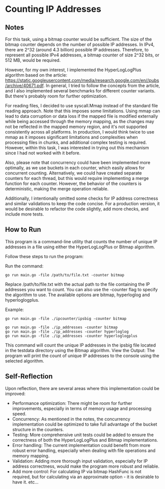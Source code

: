 # Counting IP Addresses

## Notes

For this task, using a bitmap counter would be sufficient. 
The size of the bitmap counter depends on the number of possible IP addresses. 
In IPv4, there are 2^32 (around 4.3 billion) possible IP addresses. Therefore, to represent all possible IPv4 addresses, 
a bitmap counter of size 2^32 bits, or 512 MB, would be required.

However, for my own interest, I implemented the HyperLogLogPlus algorithm based on the article:
https://static.googleusercontent.com/media/research.google.com/en//pubs/archive/40671.pdf.
In general, I tried to follow the concepts from the article, and I also implemented several benchmarks for different 
counter variants. But there's probably room for further optimization.

For reading files, I decided to use syscall.Mmap instead of the standard file reading approach. 
Note that this imposes some limitations. Using mmap can lead to data corruption or data loss if the mapped file is 
modified externally while being accessed through the memory mapping, as the changes may not be reflected in the mapped 
memory region, and it's not supported consistently across all platforms. 
In production, I would think twice to use mmap as it imposes significant limitations and complexities when processing 
files in chunks, and additional complex testing is required. 
However, within this task, I was interested in trying out this mechanism since I had not worked with it before.

Also, please note that concurrency could have been implemented more optimally, as we use buckets in each counter, 
which easily allows for concurrent counting. 
Alternatively, we could have created separate counters for each thread, but this would require implementing a merge 
function for each counter. However, the behavior of the counters is deterministic, making the merge operation reliable.

Additionally, I intentionally omitted some checks for IP address correctness and similar validations to keep the 
code concise. For a production version, it would be desirable to refactor the code slightly, add more checks, 
and include more tests.


## How to Run
This program is a command-line utility that counts the number of unique IP addresses in a file 
using either the HyperLogLogPlus or Bitmap algorithm. 

Follow these steps to run the program:

Run the command: 
```
go run main.go -file /path/to/file.txt -counter bitmap
```
Replace /path/to/file.txt with the actual path to the file containing the IP addresses you want to count. 
You can also use the -counter flag to specify the algorithm to use. The available options are bitmap, hyperloglog and 
hyperloglogplus.

Example: 
```
go run main.go -file ./ipcounter/ipsbig -counter bitmap

go run main.go -file ./ip_addresses -counter bitmap
go run main.go -file ./ip_addresses -counter hyperloglog
go run main.go -file ./ip_addresses -counter hyperloglogplus
```
This command will count the unique IP addresses in the ipsbig file located in the testdata directory using the Bitmap algorithm.
View the Output: The program will print the count of unique IP addresses to the console using the selected algorithm.


## Self-Reflection

Upon reflection, there are several areas where this implementation could be improved:

- Performance optimization: There might be room for further improvements, especially in terms of memory usage and
  processing speed.
- Concurrency: As mentioned in the notes, the concurrency implementation could be optimized to take full advantage
  of the bucket structure in the counters.
- Testing: More comprehensive unit tests could be added to ensure the correctness of both the HyperLogLogPlus and Bitmap
  implementations.
- Error handling: The current implementation could benefit from more robust error handling,
  especially when dealing with file operations and memory mapping.
- Validation: Adding more thorough input validation, especially for IP address correctness, would make the program
  more robust and reliable.
- Add more control: For calculating IP via bitmap HashFunc is not required, but for calculating via an approximate
  option - it is desirable to have it. etc...
